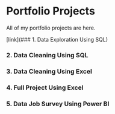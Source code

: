 # Portfolio Projects
All of my portfolio projects are here.

[link](### 1. Data Exploration Using SQL)

### 2. Data Cleaning Using SQL

### 3. Data Cleaning Using Excel

### 4. Full Project Using Excel

### 5. Data Job Survey Using Power BI
